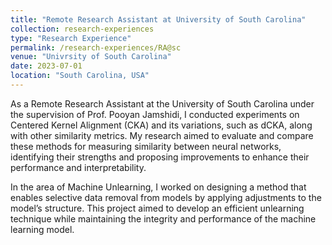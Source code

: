 ```yaml
---
title: "Remote Research Assistant at University of South Carolina"
collection: research-experiences
type: "Research Experience"
permalink: /research-experiences/RA@sc
venue: "Univrsity of South Carolina"
date: 2023-07-01
location: "South Carolina, USA"
---
```


As a Remote Research Assistant at the University of South Carolina under the supervision of Prof. Pooyan Jamshidi, I conducted experiments on Centered Kernel Alignment (CKA) and its variations, such as dCKA, along with other similarity metrics. My research aimed to evaluate and compare these methods for measuring similarity between neural networks, identifying their strengths and proposing improvements to enhance their performance and interpretability.

In the area of Machine Unlearning, I worked on designing a method that enables selective data removal from models by applying adjustments to the model’s structure. This project aimed to develop an efficient unlearning technique while maintaining the integrity and performance of the machine learning model. 